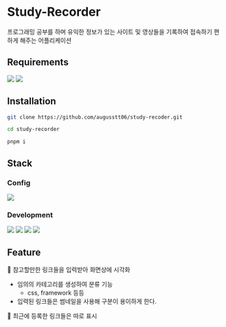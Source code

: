 # Study-Recorder

프로그래밍 공부를 하며 유익한 정보가 있는 사이트 및 영상들을 기록하여 접속하기 편하게 해주는 어플리케이션

## Requirements

<div>
<img src="https://img.shields.io/badge/node v20.10.0-339933?style=for-the-badge&logo=node.js&logoColor=white"> 
<img src="https://img.shields.io/badge/pnpm v8.6.1-F69220?style=for-the-badge&logo=pnpm&logoColor=white">
</div>

## Installation

```bash
git clone https://github.com/augusstt06/study-recoder.git

cd study-recorder

pnpm i
```

## Stack

### Config

<img src="https://img.shields.io/badge/pnpm-F69220?style=for-the-badge&logo=pnpm&logoColor=white">

### Development

<div>
<img src="https://img.shields.io/badge/typescript-3178C6?style=for-the-badge&logo=typescript&logoColor=white">
<img src="https://img.shields.io/badge/react-61DAFB?style=for-the-badge&logo=react&logoColor=white">
<img src="https://img.shields.io/badge/vite-646CFF?style=for-the-badge&logo=vite&logoColor=white">

<img src="https://img.shields.io/badge/styled components-DB7093?style=for-the-badge&logo=styled components&logoColor=white">
</div>

## Feature

📌 참고할만한 링크들을 입력받아 화면상에 시각화

- 임의의 카테고리를 생성하여 분류 기능
  - css, framework 등등
- 입력된 링크들은 썸네일을 사용해 구분이 용이하게 한다.

📌 최근에 등록한 링크들은 따로 표시
